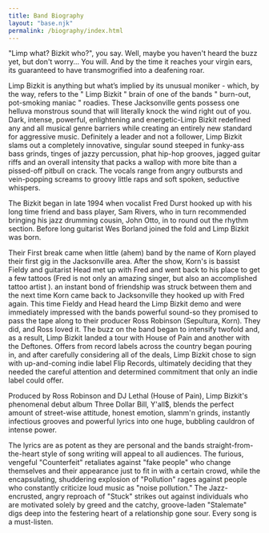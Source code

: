 ```yaml
---
title: Band Biography
layout: "base.njk"
permalink: /biography/index.html
---
```


"Limp what? Bizkit who?", you say. Well, maybe you haven't heard the buzz yet, but don't worry... You will. And by the time it reaches your virgin ears, its guaranteed to have transmogrified into a deafening roar.

Limp Bizkit is anything but what’s implied by its unusual moniker - which, by the way, refers to the " Limp Bizkit " brain of one of the bands " burn-out, pot-smoking maniac " roadies. These Jacksonville gents possess one helluva monstrous sound that will literally knock the wind right out of you. Dark, intense, powerful, enlightening and energetic-Limp Bizkit redefined any and all musical genre barriers while creating an entirely new standard for aggressive music. Definitely a leader and not a follower, Limp Bizkit slams out a completely innovative, singular sound steeped in funky-ass bass grinds, tinges of jazzy percussion, phat hip-hop grooves, jagged guitar riffs and an overall intensity that packs a wallop with more bite than a pissed-off pitbull on crack. The vocals range from angry outbursts and vein-popping screams to groovy little raps and soft spoken, seductive whispers.

The Bizkit began in late 1994 when vocalist Fred Durst hooked up with his long time friend and bass player, Sam Rivers, who in turn recommended bringing his jazz drumming cousin, John Otto, in to round out the rhythm section. Before long guitarist Wes Borland joined the fold and Limp Bizkit was born.

Their First break came when little (ahem) band by the name of Korn played their first gig in the Jacksonville area. After the show, Korn's is bassist Fieldy and guitarist Head met up with Fred and went back to his place to get a few tattoos (Fred is not only an amazing singer, but also an accomplished tattoo artist ). an instant bond of friendship was struck between them and the next time Korn came back to Jacksonville they hooked up with Fred again. This time Fieldy and Head heard the Limp Bizkit demo and were immediately impressed with the bands powerful sound-so they promised to pass the tape along to their producer Ross Robinson (Sepultura, Korn). They did, and Ross loved it. The buzz on the band began to intensify twofold and, as a result, Limp Bizkit landed a tour with House of Pain and another with the Deftones. Offers from record labels across the country began pouring in, and after carefully considering all of the deals, Limp Bizkit chose to sign with up-and-coming indie label Flip Records, ultimately deciding that they needed the careful attention and determined commitment that only an indie label could offer.

Produced by Ross Robinson and DJ Lethal (House of Pain), Limp Bizkit's phenomenal debut album Three Dollar Bill, Y'all$, blends the perfect amount of street-wise attitude, honest emotion, slamm'n grinds, instantly infectious grooves and powerful lyrics into one huge, bubbling cauldron of intense power.

The lyrics are as potent as they are personal and the bands straight-from-the-heart style of song writing will appeal to all audiences. The furious, vengeful "Counterfeit" retaliates against "fake people" who change themselves and their appearance just to fit in with a certain crowd, while the encapsulating, shuddering explosion of "Pollution" rages against people who constantly criticize loud music as "noise pollution." The Jazz-encrusted, angry reproach of "Stuck" strikes out against individuals who are motivated solely by greed and the catchy, groove-laden "Stalemate" digs deep into the festering heart of a relationship gone sour. Every song is a must-listen.